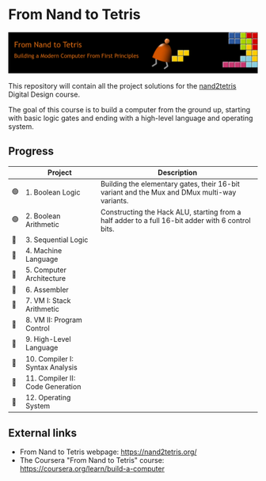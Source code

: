 # From Nand to Tetris

<!-- markdownlint-disable MD033 -->
<p><img src="assets/header.png"></p>

This repository will contain all the project solutions for the
[nand2tetris](https://www.nand2tetris.org/) Digital Design course.

The goal of this course is to build a computer from the ground up, starting with
basic logic gates and ending with a high-level language and operating
system.

## Progress

|     | Project                          | Description                                                                                       |
| --- | -------------------------------- | ------------------------------------------------------------------------------------------------- |
| 🟢 | 1. Boolean Logic                 | Building the elementary gates, their 16-bit variant and the Mux and DMux multi-way variants.      |
| 🟢 | 2. Boolean Arithmetic            | Constructing the Hack ALU, starting from a half adder to a full 16-bit adder with 6 control bits. |
| 🔴 | 3. Sequential Logic              |                                                                                                   |
| 🔴 | 4. Machine Language              |                                                                                                   |
| 🔴 | 5. Computer Architecture         |                                                                                                   |
| 🔴 | 6. Assembler                     |                                                                                                   |
| 🔴 | 7. VM I: Stack Arithmetic        |                                                                                                   |
| 🔴 | 8. VM II: Program Control        |                                                                                                   |
| 🔴 | 9. High-Level Language           |                                                                                                   |
| 🔴 | 10. Compiler I: Syntax Analysis  |                                                                                                   |
| 🔴 | 11. Compiler II: Code Generation |                                                                                                   |
| 🔴 | 12. Operating System             |                                                                                                   |

## External links

- From Nand to Tetris webpage: <https://nand2tetris.org/>
- The Coursera "From Nand to Tetris" course: <https://coursera.org/learn/build-a-computer>
